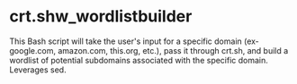 # crt.shw_wordlistbuilder
This Bash script will take the user's input for a specific domain (ex- google.com, amazon.com, this.org, etc.), pass it through crt.sh, and build a wordlist of potential subdomains associated with the specific domain.
Leverages sed.

